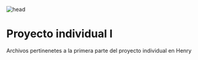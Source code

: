 ![head]([ruta/a/la/imagen.png](https://github.com/Kapuzta/Proyecto_individual_I/blob/280f177649bb0050b6fde830ed5429593654a0a3/titulo.png)https://github.com/Kapuzta/Proyecto_individual_I/blob/280f177649bb0050b6fde830ed5429593654a0a3/titulo.png)

# Proyecto individual I
Archivos pertinenetes a la primera parte del proyecto individual en Henry
